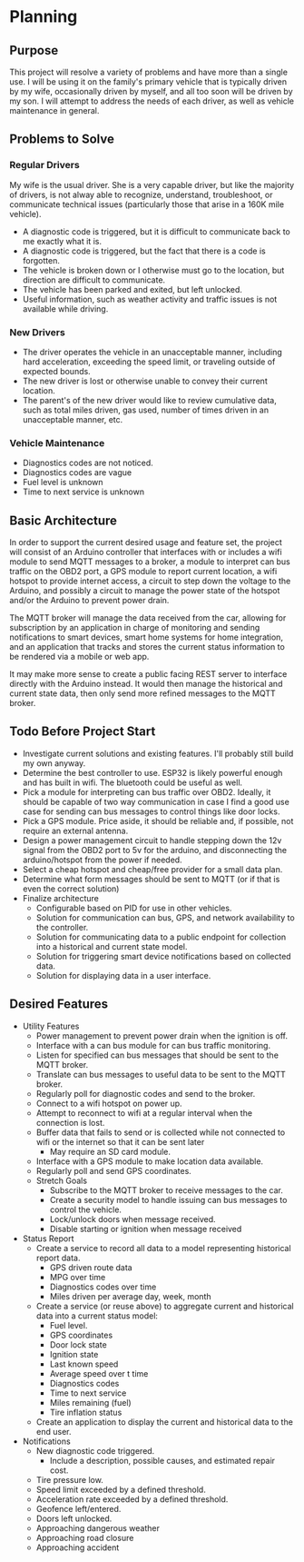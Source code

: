 # Planning

## Purpose

This project will resolve a variety of problems and have more than a single use. I will be using it on the family's primary vehicle that is typically driven by my wife, occasionally driven by myself, and all too soon will be driven by my son. I will attempt to address the needs of each driver, as well as vehicle maintenance in general.

## Problems to Solve

### Regular Drivers

My wife is the usual driver. She is a very capable driver, but like the majority of drivers, is not alway able to recognize, understand, troubleshoot, or communicate technical issues (particularly those that arise in a 160K mile vehicle).

*   A diagnostic code is triggered, but it is difficult to communicate back to me exactly what it is.
*   A diagnostic code is triggered, but the fact that there is a code is forgotten.
*   The vehicle is broken down or I otherwise must go to the location, but direction are difficult to communicate.
*   The vehicle has been parked and exited, but left unlocked.
*   Useful information, such as weather activity and traffic issues is not available while driving.

### New Drivers

*   The driver operates the vehicle in an unacceptable manner, including hard acceleration, exceeding the speed limit, or traveling outside of expected bounds.
*   The new driver is lost or otherwise unable to convey their current location.
*   The parent's of the new driver would like to review cumulative data, such as total miles driven, gas used, number of times driven in an unacceptable manner, etc.

### Vehicle Maintenance

*   Diagnostics codes are not noticed.
*   Diagnostics codes are vague
*   Fuel level is unknown
*   Time to next service is unknown

## Basic Architecture

In order to support the current desired usage and feature set, the project will consist of an Arduino controller that interfaces with or includes a wifi module to send MQTT messages to a broker, a module to interpret can bus traffic on the OBD2 port, a GPS module to report current location, a wifi hotspot to provide internet access, a circuit to step down the voltage to the Arduino, and possibly a circuit to manage the power state of the hotspot and/or the Arduino to prevent power drain. 

The MQTT broker will manage the data received from the car, allowing for subscription by an application in charge of monitoring and sending notifications to smart devices, smart home systems for home integration, and an application that tracks and stores the current status information to be rendered via a mobile or web app.

It may make more sense to create a public facing REST server to interface directly with the Arduino instead. It would then manage the historical and current state data, then only send more refined messages to the MQTT broker.

## Todo Before Project Start

*   Investigate current solutions and existing features. I'll probably still build my own anyway.
*   Determine the best controller to use. ESP32 is likely powerful enough and has built in wifi. The bluetooth could be useful as well.
*   Pick a module for interpreting can bus traffic over OBD2. Ideally, it should be capable of two way communication in case I find a good use case for sending can bus messages to control things like door locks.
*   Pick a GPS module. Price aside, it should be reliable and, if possible, not require an external antenna. 
*   Design a power management circuit to handle stepping down the 12v signal from the OBD2 port to 5v for the arduino, and disconnecting the arduino/hotspot from the power if needed.
*   Select a cheap hotspot and cheap/free provider for a small data plan.
*   Determine what form messages should be sent to MQTT (or if that is even the correct solution)
*   Finalize architecture
    *   Configurable based on PID for use in other vehicles.
    *   Solution for communication can bus, GPS, and network availability to the controller.
    *   Solution for communicating data to a public endpoint for collection into a historical and current state model.
    *   Solution for triggering smart device notifications based on collected data.
    *   Solution for displaying data in a user interface.

## Desired Features

*   Utility Features
    *   Power management to prevent power drain when the ignition is off.
    *   Interface with a can bus module for can bus traffic monitoring.
    *   Listen for specified can bus messages that should be sent to the MQTT broker.
    *   Translate can bus messages to useful data to be sent to the MQTT broker.
    *   Regularly poll for diagnostic codes and send to the broker.
    *   Connect to a wifi hotspot on power up.
    *   Attempt to reconnect to wifi at a regular interval when the connection is lost.
    *   Buffer data that fails to send or is collected while not connected to wifi or the internet so that it can be sent later
        *   May require an SD card module.
    *   Interface with a GPS module to make location data available.
    *   Regularly poll and send GPS coordinates.
    *   Stretch Goals
        *   Subscribe to the MQTT broker to receive messages to the car.
        *   Create a security model to handle issuing can bus messages to control the vehicle.
        *   Lock/unlock doors when message received.
        *   Disable starting or ignition when message received
*   Status Report
    *   Create a service to record all data to a model representing historical report data.
        *   GPS driven route data
        *   MPG over time
        *   Diagnostics codes over time
        *   Miles driven per average day, week, month
    *   Create a service (or reuse above) to aggregate current and historical data into a current status model:
        *   Fuel level.
        *   GPS coordinates
        *   Door lock state
        *   Ignition state
        *   Last known speed
        *   Average speed over t time
        *   Diagnostics codes
        *   Time to next service
        *   Miles remaining (fuel)
        *   Tire inflation status
    *   Create an application to display the current and historical data to the end user.
*   Notifications
    *   New diagnostic code triggered.
        *   Include a description, possible causes, and estimated repair cost.
    *   Tire pressure low.
    *   Speed limit exceeded by a defined threshold.
    *   Acceleration rate exceeded by a defined threshold.
    *   Geofence left/entered.
    *   Doors left unlocked.
    *   Approaching dangerous weather
    *   Approaching road closure
    *   Approaching accident
